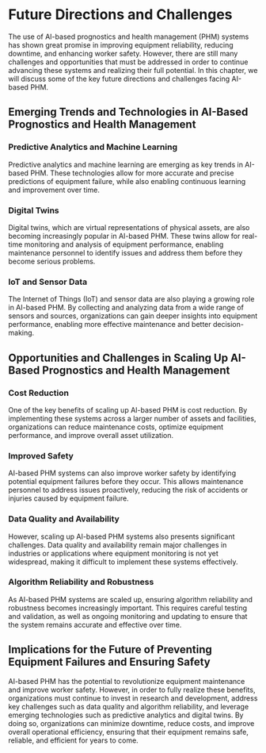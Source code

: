 Future Directions and Challenges
================================

The use of AI-based prognostics and health management (PHM) systems has shown great promise in improving equipment reliability, reducing downtime, and enhancing worker safety. However, there are still many challenges and opportunities that must be addressed in order to continue advancing these systems and realizing their full potential. In this chapter, we will discuss some of the key future directions and challenges facing AI-based PHM.

Emerging Trends and Technologies in AI-Based Prognostics and Health Management
------------------------------------------------------------------------------

### Predictive Analytics and Machine Learning

Predictive analytics and machine learning are emerging as key trends in AI-based PHM. These technologies allow for more accurate and precise predictions of equipment failure, while also enabling continuous learning and improvement over time.

### Digital Twins

Digital twins, which are virtual representations of physical assets, are also becoming increasingly popular in AI-based PHM. These twins allow for real-time monitoring and analysis of equipment performance, enabling maintenance personnel to identify issues and address them before they become serious problems.

### IoT and Sensor Data

The Internet of Things (IoT) and sensor data are also playing a growing role in AI-based PHM. By collecting and analyzing data from a wide range of sensors and sources, organizations can gain deeper insights into equipment performance, enabling more effective maintenance and better decision-making.

Opportunities and Challenges in Scaling Up AI-Based Prognostics and Health Management
-------------------------------------------------------------------------------------

### Cost Reduction

One of the key benefits of scaling up AI-based PHM is cost reduction. By implementing these systems across a larger number of assets and facilities, organizations can reduce maintenance costs, optimize equipment performance, and improve overall asset utilization.

### Improved Safety

AI-based PHM systems can also improve worker safety by identifying potential equipment failures before they occur. This allows maintenance personnel to address issues proactively, reducing the risk of accidents or injuries caused by equipment failure.

### Data Quality and Availability

However, scaling up AI-based PHM systems also presents significant challenges. Data quality and availability remain major challenges in industries or applications where equipment monitoring is not yet widespread, making it difficult to implement these systems effectively.

### Algorithm Reliability and Robustness

As AI-based PHM systems are scaled up, ensuring algorithm reliability and robustness becomes increasingly important. This requires careful testing and validation, as well as ongoing monitoring and updating to ensure that the system remains accurate and effective over time.

Implications for the Future of Preventing Equipment Failures and Ensuring Safety
--------------------------------------------------------------------------------

AI-based PHM has the potential to revolutionize equipment maintenance and improve worker safety. However, in order to fully realize these benefits, organizations must continue to invest in research and development, address key challenges such as data quality and algorithm reliability, and leverage emerging technologies such as predictive analytics and digital twins. By doing so, organizations can minimize downtime, reduce costs, and improve overall operational efficiency, ensuring that their equipment remains safe, reliable, and efficient for years to come.
